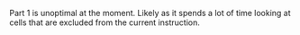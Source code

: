 Part 1 is unoptimal at the moment. Likely as it spends a lot of time looking at cells that are excluded from the current instruction.
